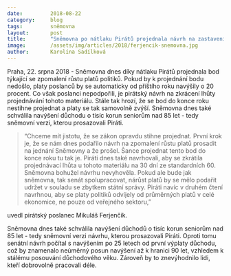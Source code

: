 ```yaml
---
date:         2018-08-22
category:     blog
tags:         sněmovna
layout:       post
title:        "Sněmovna po nátlaku Pirátů projednala návrh na zastavení růstu platů politiků"
image:        /assets/img/articles/2018/ferjencik-snemovna.jpg
author:       Karolína Sadílková
---
```



Praha, 22. srpna 2018 - Sněmovna dnes díky nátlaku Pirátů projednala bod týkající se zpomalení růstu platů politiků. Pokud by k projednání bodu nedošlo, platy poslanců by se automaticky od příštího roku navýšily o 20 procent. Co však poslanci nepodpořili, je pirátský návrh na zkrácení lhůty projednávání tohoto materiálu. Stále tak hrozí, že se bod do konce roku nestihne projednat a platy se tak samovolně zvýší. Sněmovna dnes také schválila navýšení důchodu o tisíc korun seniorům nad 85 let - tedy sněmovní verzi, kterou prosazovali Piráti.


> “Chceme mít jistotu, že se zákon opravdu stihne projednat. První krok je, že se nám dnes podařilo návrh na zpomalení růstu platů prosadit na jednání Sněmovny a že prošel. Šance projednat tento bod do konce roku tu tak je. Piráti dnes také navrhovali, aby se zkrátila projednávací lhůta u tohoto materiálu na 30 dní ze standardních 60. Sněmovna bohužel návrhu nevyhověla. Pokud ale bude jak sněmovna, tak senát spolupracovat, nárůst platů by se mělo podařit udržet v souladu se zbytkem státní správy. Piráti navíc v druhém čtení navrhnou, aby se platy politiků odvíjely od průměrných platů v celé ekonomice, ne pouze od veřejného sektoru,” 

uvedl pirátský poslanec Mikuláš Ferjenčík. 

Sněmovna dnes také schválila navýšení důchodů o tisíc korun seniorům nad 85 let - tedy sněmovní verzi návrhu, kterou prosazovali Piráti. Oproti tomu senátní návrh počítal s navýšením po 25 letech od první výplaty důchodu, což by znamenalo neúměrný posun navýšení až k hranici 90 let, vzhledem k stálému posouvání důchodového věku. Zároveň by to znevýhodnilo lidi, kteří dobrovolně pracovali déle.
